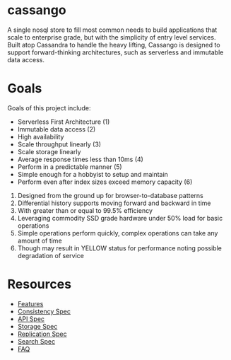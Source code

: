 cassango
========

A single nosql store to fill most common needs to build applications that scale to enterprise grade, but with the simplicity of entry level services. Built atop Cassandra to handle the heavy lifting, Cassango is designed to support forward-thinking architectures, such as serverless and immutable data access.


# Goals

Goals of this project include:

* Serverless First Architecture (1)
* Immutable data access (2)
* High availability
* Scale throughput linearly (3)
* Scale storage linearly
* Average response times less than 10ms (4)
* Perform in a predictable manner (5)
* Simple enough for a hobbyist to setup and maintain
* Perform even after index sizes exceed memory capacity (6)


1. Designed from the ground up for browser-to-database patterns
2. Differential history supports moving forward and backward in time
3. With greater than or equal to 99.5% efficiency
4. Leveraging commodity SSD grade hardware under 50% load for basic operations
5. Simple operations perform quickly, complex operations can take any amount of time
6. Though may result in YELLOW status for performance noting possible degradation of service



# Resources

* [Features](./FEATURES.md)
* [Consistency Spec](./CONSISTENCY_SPEC.md)
* [API Spec](./API_SPEC.md)
* [Storage Spec](./STORAGE_SPEC.md)
* [Replication Spec](./REPLICATION_SPEC.md)
* [Search Spec](./SEARCH_SPEC.md)
* [FAQ](./FAQ.md)

